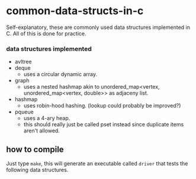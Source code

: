 # common-data-structs-in-c
Self-explanatory, these are commonly used data structures implemented in C. All of this is done for practice.

### data structures implemented
* avltree
* deque
  * uses a circular dynamic array.
* graph
  * uses a nested hashmap akin to unordered_map<vertex, unordered_map<vertex, double>> as adjaceny list.
* hashmap
  * uses robin-hood hashing. (lookup could probably be improved?)
* pqueue
  * uses a 4-ary heap.
  * this should really just be called pset instead since duplicate items aren't allowed.

## how to compile
Just type `make`, this will generate an executable called `driver` that tests the following data structures.

